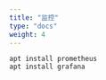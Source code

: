 ```yaml
---
title: "监控"
type: "docs"
weight: 4
---
```


```shell
apt install prometheus
apt install grafana
```
